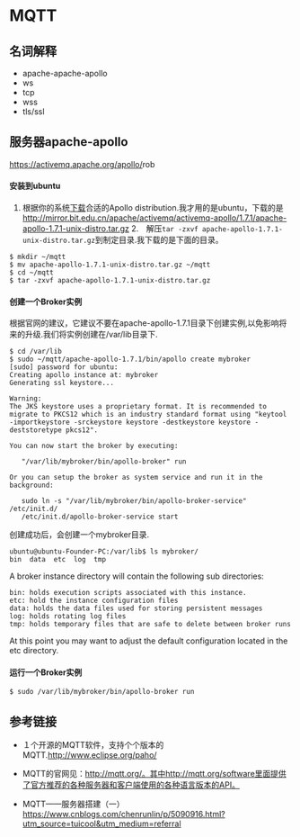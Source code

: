 # MQTT


## 名词解释

* apache-apache-apollo
* ws
* tcp
* wss
* tls/ssl




## 服务器apache-apollo

<https://activemq.apache.org/apollo/>rob


#### 安装到ubuntu

1. 根据你的系统[下载](https://activemq.apache.org/apollo/download.html)合适的Apollo distribution.我才用的是ubuntu，下载的是<http://mirror.bit.edu.cn/apache/activemq/activemq-apollo/1.7.1/apache-apollo-1.7.1-unix-distro.tar.gz>
2.　解压`tar -zxvf apache-apollo-1.7.1-unix-distro.tar.gz`到制定目录.我下载的是下面的目录。

```
$ mkdir ~/mqtt
$ mv apache-apollo-1.7.1-unix-distro.tar.gz ~/mqtt
$ cd ~/mqtt
$ tar -zxvf apache-apollo-1.7.1-unix-distro.tar.gz
```

#### 创建一个Broker实例


根据官网的建议，它建议不要在apache-apollo-1.7.1目录下创建实例,以免影响将来的升级.我们将实例创建在/var/lib目录下.

```
$ cd /var/lib
$ sudo ~/mqtt/apache-apollo-1.7.1/bin/apollo create mybroker
[sudo] password for ubuntu: 
Creating apollo instance at: mybroker
Generating ssl keystore...

Warning:
The JKS keystore uses a proprietary format. It is recommended to migrate to PKCS12 which is an industry standard format using "keytool -importkeystore -srckeystore keystore -destkeystore keystore -deststoretype pkcs12".

You can now start the broker by executing: 

   "/var/lib/mybroker/bin/apollo-broker" run

Or you can setup the broker as system service and run it in the background:

   sudo ln -s "/var/lib/mybroker/bin/apollo-broker-service" /etc/init.d/
   /etc/init.d/apollo-broker-service start

```

创建成功后，会创建一个mybroker目录.

```
ubuntu@ubuntu-Founder-PC:/var/lib$ ls mybroker/
bin  data  etc  log  tmp
```

A broker instance directory will contain the following sub directories:

    bin: holds execution scripts associated with this instance.
    etc: hold the instance configuration files
    data: holds the data files used for storing persistent messages
    log: holds rotating log files
    tmp: holds temporary files that are safe to delete between broker runs

At this point you may want to adjust the default configuration located in the etc directory.



#### 运行一个Broker实例

```
$ sudo /var/lib/mybroker/bin/apollo-broker run
```

## 参考链接

* １个开源的MQTT软件，支持个个版本的MQTT.<http://www.eclipse.org/paho/>

* MQTT的官网见：http://mqtt.org/。其中http://mqtt.org/software里面提供了官方推荐的各种服务器和客户端使用的各种语言版本的API。

* MQTT——服务器搭建（一）<https://www.cnblogs.com/chenrunlin/p/5090916.html?utm_source=tuicool&utm_medium=referral>

